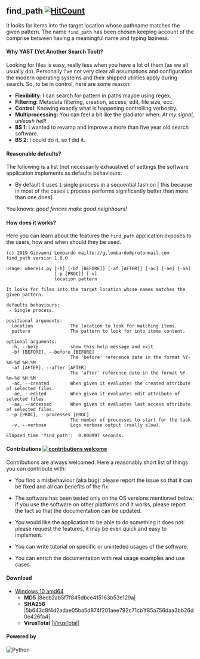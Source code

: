 ## find_path [![HitCount](http://hits.dwyl.io/GiovaLomba/wd.svg?style=plastic)](http://hits.dwyl.io/GiovaLomba/find_content)

It looks for items into the target location whose pathname matches the
given pattern. The name `find_path` has been chosen keeping account of
the comprise between having a meaningful name and typing laziness.

#### Why YAST (Yet Another Search Tool)?

Looking for files is easy, really less when you have a lot of them (as
we all usually do). Personally I've not very clear all assumptions and
configuration the modern operating systems and their shipped utilities
apply during search. So, to be in control, here are some reason:

+ **Flexibility**: I can search for pattern in paths maybe using regex.
+ **Filtering**: Metadata filtering, creation, access, edit, file size,
  ecc.
+ **Control**: Knowing exactly what is happening controlling verbosity.
+ **Multiprocessing**: You can feel a bit like the gladiator when: *At
  my signal, unleash hell!*
+ **BS 1**: I wanted to revamp and improve a more than five year old
  search software.
+ **BS 2**: I could do it, so I did it.

#### Reasonable defaults?

The following is a list (not necessarily exhaustive) of settings the 
software application implements as defaults behaviours:

- By default it uses `1` single process in a sequential fashion [ this
  because in most of the cases `1` process performs significantly better
  than more than one does].
 
 You knows: *good fences make good neighbours!*
 
#### How does it works?

Here you can learn about the features the `find_path` application
exposes to the users, how and when should they be used.

```
(c) 2019 Giovanni Lombardo mailto://g.lombardo@protonmail.com
find_path version 1.0.0

usage: whereis.py [-h] [-bf [BEFORE]] [-af [AFTER]] [-ac] [-ae] [-aa]
                  [-p [PROC]] [-v]
                  location pattern

It looks for files into the target location whose names matches the given pattern.

defaults behaviours:
 - Single process.

positional arguments:
  location              The location to look for matching items.
  pattern               The pattern to look for into items content.

optional arguments:
  -h, --help            show this help message and exit
  -bf [BEFORE], --before [BEFORE]
                        The 'before' reference date in the format %Y-%m-%d %H:%M
  -af [AFTER], --after [AFTER]
                        The 'after' reference date in the format %Y-%m-%d %H:%M
  -ac, --created        When given it evaluates the created attribute of selected files.
  -ae, --edited         When given it evaluates edit attribute of selected files.
  -aa, --accessed       When given it evaluates last access attribute of selected files.
  -p [PROC], --processes [PROC]
                        The number of processes to start for the task.
  -v, --verbose         Logs verbose output (really slow).
  
Elapsed time 'find_path':  0.000997 seconds.
```

#### Contributions [![contributions welcome](https://img.shields.io/badge/contributions-welcome-brightgreen.svg?style=plastic)](https://github.com/GiovaLomba/find_content/issues)

Contributions are always welcomed. Here a reasonably short list of
things you can contribute with:

+ You find a misbehaviour (aka bug): please report the issue so that it
can be fixed and all can benefits of the fix.

+ The software has been tested only on the OS versions mentioned below:
if you use the software on other platforms and it works, please report
the fact so that the documentation can be updated.

+ You would like the application to be able to do something it does not:
please request the features, it may be even quick and easy to implement.

+ You can write tutorial on specific or uninteded usages of the software.

+ You can enrich the documentation with real usage examples and use cases.

#### Download

+  [Windows 10 amd64](https://github.com/GiovaLomba/find_path/raw/master/find_path.exe)
   -  **MD5** |8ecb2ab5f7f845dbce415163b53e129a|
   -  **SHA256**
      |5b643c8f4d2adae05ba5d874f201aee792c71cb1f85a756daa3bb26d0e426fa4|
   -  **VirusTotal**
      |[VirusTotal](https://www.virustotal.com/gui/file/5b643c8f4d2adae05ba5d874f201aee792c71cb1f85a756daa3bb26d0e426fa4/detection)|
      
#### Powered by

![Python](https://www.python.org/static/img/python-logo.png "Python")
<br/> 

<!--
![PyInstaller](https://www.pyinstaller.org/_images/pyinstaller-draft1c-header-trans.png)
-->
